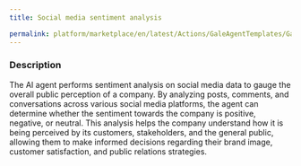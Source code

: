 ```yaml
---
title: Social media sentiment analysis

permalink: platform/marketplace/en/latest/Actions/GaleAgentTemplates/GaleTL_016
---
```

### Description

The AI agent performs sentiment analysis on social media data to gauge the overall public perception of a company. By analyzing posts, comments, and conversations across various social media platforms, the agent can determine whether the sentiment towards the company is positive, negative, or neutral. This analysis helps the company understand how it is being perceived by its customers, stakeholders, and the general public, allowing them to make informed decisions regarding their brand image, customer satisfaction, and public relations strategies.
